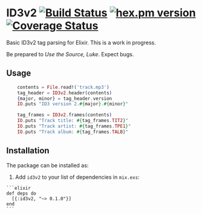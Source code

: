 # ID3v2 [![Build Status][travis-badge]][travis-url] [![hex.pm version][hex-badge]][hex-url] [![Coverage Status][coveralls-badge]][coveralls-url]

Basic ID3v2 tag parsing for Elixir. This is a work in progress. 

Be prepared to *Use the Source, Luke*. Expect bugs.

## Usage

```elixir
    contents = File.read!('track.mp3')
    tag_header = ID3v2.header(contents)
    {major, minor} = tag_header.version
    IO.puts "ID3 version 2.#{major}.#{minor}"

    tag_frames = ID3v2.frames(contents)
    IO.puts "Track title: #{tag_frames.TIT2}"
    IO.puts "Track artist: #{tag_frames.TPE1}"
    IO.puts "Track album: #{tag_frames.TALB}"
```

## Installation

The package can be installed as:

  1. Add `id3v2` to your list of dependencies in `mix.exs`:

    ```elixir
    def deps do
      [{:id3v2, "~> 0.1.0"}]
    end
    ```

[coveralls-url]: https://coveralls.io/github/Cheezmeister/elixir-id3v2?branch=master
[coveralls-badge]: https://coveralls.io/repos/github/Cheezmeister/elixir-id3v2/badge.svg?branch=master
[hex-url]: https://hex.pm/packages/id3v2
[hex-badge]: https://img.shields.io/hexpm/v/id3v2.svg?style=flat
[travis-url]: https://travis-ci.org/Cheezmeister/elixir-id3v2
[travis-badge]: https://travis-ci.org/Cheezmeister/elixir-id3v2.svg?branch=master

